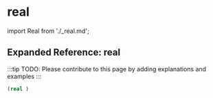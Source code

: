# real

import Real from './_real.md';

<Real />

## Expanded Reference: real

:::tip
TODO: Please contribute to this page by adding explanations and examples
:::

```lisp
(real )
```
